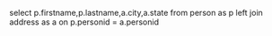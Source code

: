 select p.firstname,p.lastname,a.city,a.state
from person as p
left join address as a
on p.personid = a.personid